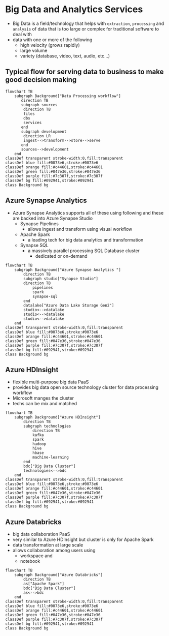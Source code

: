 # Big Data and Analytics Services

* Big Data is a field/technology that helps with `extraction`, `processing` and `analysis` of data that is too large or complex for traditional software to deal with
* data with one or more of the following
  * high velocity (grows rapidly)
  * large volume
  * variety (database, video, text, audio, etc...)

## Typical flow for serving data to business to make good decision making

```mermaid
flowchart TB
    subgraph Background["Data Processing workflow"]
       direction TB
       subgraph sources
        direction TB
        files
        dbs
        services
       end 
       subgraph development
        direction LR
        ingest-->transform-->store-->serve
       end
       sources-->development
    end
classDef transparent stroke-width:0,fill:transparent
classDef blue fill:#0073e6,stroke:#0073e6
classDef orange fill:#c44601,stroke:#c44601
classDef green fill:#047e36,stroke:#047e36
classDef purple fill:#7c307f,stroke:#7c307f
classDef bg fill:#092941,stroke:#092941
class Background bg
```

## Azure Synapse Analytics

* Azure Synapse Analytics supports all of these using following and these are backed into Azure Synapse Studio
  * Synapse Pipelines
    * allows ingest and transform using visual workflow
  * Apache Spark
    * a leading tech for big data analytics and transformation
  * Synapse SQL
    * a massively parallel processing SQL Database cluster
      * dedicated or on-demand

```mermaid
flowchart TB
    subgraph Background["Azure Synapse Analytics "]
        direction TB
        subgraph studio["Synapse Studio"]
        direction TB
            pipelines        
            spark
            synapse-sql
        end
        datalake["Azure Data Lake Storage Gen2"]
        studio<-->datalake
        studio<-->datalake
        studio<-->datalake
    end
classDef transparent stroke-width:0,fill:transparent
classDef blue fill:#0073e6,stroke:#0073e6
classDef orange fill:#c44601,stroke:#c44601
classDef green fill:#047e36,stroke:#047e36
classDef purple fill:#7c307f,stroke:#7c307f
classDef bg fill:#092941,stroke:#092941
class Background bg
```

## Azure HDInsight

* flexible multi-purpose big data PaaS
* provides big data open source technology cluster for data processing workflow
* Microsoft manges the cluster
* techs can be mix and matched

```mermaid
flowchart TB
    subgraph Background["Azure HDInsight"]
        direction TB
        subgraph technologies
            direction TB
            kafka
            spark
            hadoop
            hive
            hbase
            machine-learning
        end
        bdc["Big Data Cluster"]
        technologies<-->bdc
    end
classDef transparent stroke-width:0,fill:transparent
classDef blue fill:#0073e6,stroke:#0073e6
classDef orange fill:#c44601,stroke:#c44601
classDef green fill:#047e36,stroke:#047e36
classDef purple fill:#7c307f,stroke:#7c307f
classDef bg fill:#092941,stroke:#092941
class Background bg
```

## Azure Databricks

* big data collaboration PaaS
* very similar to Azure HDInsight but cluster is only for Apache Spark
* data transformation at large scale
* allows collaboration among users using
  * workspace and
  * notebook

```mermaid
flowchart TB
    subgraph Background["Azure Databricks"]
        direction TB
        as["Apache Spark"]
        bdc["Big Data Cluster"]
        as<-->bdc
    end
classDef transparent stroke-width:0,fill:transparent
classDef blue fill:#0073e6,stroke:#0073e6
classDef orange fill:#c44601,stroke:#c44601
classDef green fill:#047e36,stroke:#047e36
classDef purple fill:#7c307f,stroke:#7c307f
classDef bg fill:#092941,stroke:#092941
class Background bg
```
